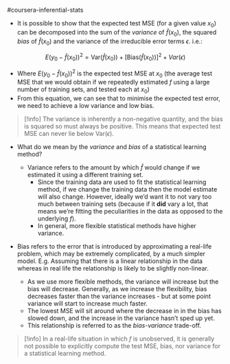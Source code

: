 #coursera-inferential-stats 

- It is possible to show that the expected test MSE (for a given value $x_0$) can be decomposed into the sum of the *variance* of $\hat{f}(x_0)$, the squared *bias* of $\hat{f}(x_0)$ and the variance of the irreducible error terms $\epsilon$. i.e.:

$$E\left(y_0-\hat{f}(x_0)\right)^2=\text{Var}\left(\hat{f}(x_0)\right)+\left[\text{Bias}\left(\hat{f}(x_0)\right)\right]^2+Var\left(\epsilon\right)$$
- Where $E\left(y_0-\hat{f}(x_0)\right)^2$ is the expected test MSE at $x_0$ (the average test MSE that we would obtain if we repeatedly estimated $f$ using a large number of training sets, and tested each at $x_0$)
- From this equation, we can see that to minimise the expected test error, we need to achieve a low variance and low bias.

> [!info]
> The variance is inherently a non-negative quantity, and the bias is squared so must always be positive. This means that expected test MSE can never lie below $\text{Var}\left(\epsilon\right)$.

- What do we mean by the *variance* and *bias* of a statistical learning method?
  - Variance refers to the amount by which $\hat{f}$ would change if we estimated it using a different training set.
    - Since the training data are used to fit the statistical learning method, if we change the training data then the model estimate will also change. However, ideally we’d want it to not vary too much between training sets (because if it **did** vary a lot, that means we’re fitting the peculiarities in the data as opposed to the underlying $f$).
    - In general, more flexible statistical methods have higher variance.

- Bias refers to the error that is introduced by approximating a real-life problem, which may be extremely complicated, by a much simpler model. E.g. Assuming that there is a linear relationship in the data whereas in real life the relationship is likely to be slightly non-linear.
  - As we use more flexible methods, the variance will increase but the bias will decrease. Generally, as we increase the flexibility, bias decreases faster than the variance increases - but at some point variance will start to increase much faster.
  - The lowest MSE will sit around where the decrease in in the bias has slowed down, and the increase in the variance hasn’t sped up yet.
  - This relationship is referred to as the *bias-variance* trade-off.

> [!info]
> In a real-life situation in which $f$ is unobserved, it is generally not possible to explicitly compute the test MSE, bias, nor variance for a statistical learning method.
